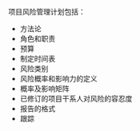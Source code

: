 项目风险管理计划包括：

- 方法论
- 角色和职责
- 预算
- 制定时间表
- 风险类别
- 风险概率和影响力的定义
- 概率及影响矩阵
- 已修订的项目干系人对风险的容忍度
- 报告的格式
- 跟踪